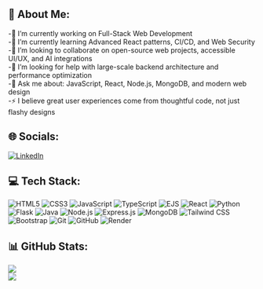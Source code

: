 ## 💫 About Me:  

-🔭 I’m currently working on Full-Stack Web Development  
-🌱 I’m currently learning Advanced React patterns, CI/CD, and Web Security  
-👯 I’m looking to collaborate on open-source web projects, accessible UI/UX, and AI integrations  
-🤝 I’m looking for help with large-scale backend architecture and performance optimization  
-💬 Ask me about: JavaScript, React, Node.js, MongoDB, and modern web design  
-⚡ I believe great user experiences come from thoughtful code, not just flashy designs  



## 🌐 Socials:  
[![LinkedIn](https://img.shields.io/badge/LinkedIn-blue?logo=linkedin&logoColor=white)](https://www.linkedin.com/in/vraj-patel-459033212/)




## 💻 Tech Stack:  
![HTML5](https://img.shields.io/badge/HTML5-E34F26?logo=html5&logoColor=white)  ![CSS3](https://img.shields.io/badge/CSS3-1572B6?logo=css3&logoColor=white)  ![JavaScript](https://img.shields.io/badge/JavaScript-F7DF1E?logo=javascript&logoColor=black) ![TypeScript](https://img.shields.io/badge/TypeScript-3178C6?logo=typescript&logoColor=white) ![EJS](https://img.shields.io/badge/EJS-8C8C8C?logo=ejs&logoColor=white) ![React](https://img.shields.io/badge/React-61DAFB?logo=react&logoColor=black) ![Python](https://img.shields.io/badge/Python-3776AB?logo=python&logoColor=white)  ![Flask](https://img.shields.io/badge/Flask-000000?logo=flask&logoColor=white)  ![Java](https://img.shields.io/badge/Java-007396?logo=java&logoColor=white)  ![Node.js](https://img.shields.io/badge/Node.js-339933?logo=node.js&logoColor=white)  ![Express.js](https://img.shields.io/badge/Express.js-000000?logo=express&logoColor=white)  ![MongoDB](https://img.shields.io/badge/MongoDB-47A248?logo=mongodb&logoColor=white)  ![Tailwind CSS](https://img.shields.io/badge/Tailwind_CSS-38B2AC?logo=tailwind-css&logoColor=white)  ![Bootstrap](https://img.shields.io/badge/Bootstrap-7952B3?logo=bootstrap&logoColor=white)  ![Git](https://img.shields.io/badge/Git-F05032?logo=git&logoColor=white)  ![GitHub](https://img.shields.io/badge/GitHub-181717?logo=github&logoColor=white)  ![Render](https://img.shields.io/badge/Render-46E3B7?logo=render&logoColor=black)




## 📊 GitHub Stats:  
![](https://github-readme-stats.vercel.app/api?username=vraj3724&show_icons=true&theme=github_dark)  
![](https://github-readme-stats.vercel.app/api/top-langs/?username=vraj3724&layout=compact&theme=github_dark)

